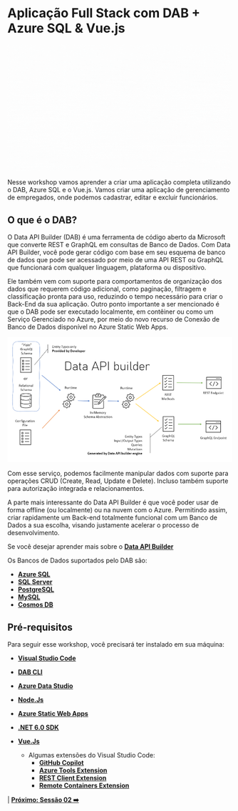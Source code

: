 # Aplicação Full Stack com DAB + Azure SQL & Vue.js

![dab](./../../workshop-images/dab-workshops.gif)

Nesse workshop vamos aprender a criar uma aplicação completa utilizando o DAB, Azure SQL e o Vue.js. Vamos criar uma aplicação de gerenciamento de empregados, onde podemos cadastrar, editar e excluir funcionários.

## O que é o DAB?

O Data API Builder (DAB) é uma ferramenta de código aberto da Microsoft que converte REST e GraphQL em consultas de Banco de Dados. Com Data API Builder, você pode gerar código com base em seu esquema de banco de dados que pode ser acessado por meio de uma API REST ou GraphQL que funcionará com qualquer linguagem, plataforma ou dispositivo. 

Ele também vem com suporte para comportamentos de organização dos dados que requerem código adicional, como paginação, filtragem e classificação pronta para uso, reduzindo o tempo necessário para criar o Back-End da sua aplicação. Outro ponto importante a ser mencionado é que o DAB pode ser executado localmente, em contêiner ou como um Serviço Gerenciado no Azure, por meio do novo recurso de Conexão de Banco de Dados disponível no Azure Static Web Apps.

![image-01](./../../workshop-images/dab-workflow.png)

Com esse serviço, podemos facilmente manipular dados com suporte para operações CRUD (Create, Read, Update e Delete). Incluso também suporte para autorização integrada e relacionamentos. 

A parte mais interessante do Data API Builder é que você poder usar de forma offline (ou localmente) ou na nuvem com o Azure. Permitindo assim, criar rapidamente um Back-end totalmente funcional com um Banco de Dados a sua escolha, visando justamente acelerar o processo de desenvolvimento.

Se você desejar aprender mais sobre o **[Data API Builder](https://learn.microsoft.com/azure/data-api-builder/overview-to-data-api-builder?WT.mc_id=javascript-75515-gllemos)**

Os Bancos de Dados suportados pelo DAB são:

- **[Azure SQL](https://azure.microsoft.com/products/azure-sql/?WT.mc_id=javascript-75515-gllemos)** 
- **[SQL Server](https://www.microsoft.com/sql-server/sql-server-downloads?WT.mc_id=javascript-75515-gllemos)**
- **[PostgreSQL](https://www.postgresql.org/)** 
- **[MySQL](https://www.mysql.com/)**
- **[Cosmos DB](https://azure.microsoft.com/products/cosmos-db/?WT.mc_id=javascript-75515-gllemos)**

## Pré-requisitos

Para seguir esse workshop, você precisará ter instalado em sua máquina:

- **[Visual Studio Code](https://code.visualstudio.com/?WT.mc_id=javascript-75515-gllemos)**
- **[DAB CLI](https://github.com/Azure/data-api-builder)**
- **[Azure Data Studio](https://docs.microsoft.com/sql/azure-data-studio/download?WT.mc_id=javascript-75515-gllemos)**
- **[Node.Js](https://nodejs.org/en/)**
- **[Azure Static Web Apps](https://azure.microsoft.com/services/app-service/static/?WT.mc_id=javascript-75515-gllemos)** 
- **[.NET 6.0 SDK](https://learn.microsoft.com/azure/azure-functions/?WT.mc_id=javascript-75515-gllemos)** 

- **[Vue.Js](https://vuejs.org/)** 
  - Algumas extensões do Visual Studio Code:
    - **[GitHub Copilot](https://marketplace.visualstudio.com/items?itemName=GitHub.copilot&WT.mc_id=javascript-75515-gllemos)**
    - **[Azure Tools Extension](https://marketplace.visualstudio.com/items?itemName=ms-vscode.vscode-node-azure-pack&WT.mc_id=javascript-75515-gllemos)**
    - **[REST Client Extension](https://marketplace.visualstudio.com/items?itemName=humao.rest-client&WT.mc_id=javascript-75515-gllemos)**
    - **[Remote Containers Extension](https://marketplace.visualstudio.com/items?itemName=ms-vscode-remote.remote-containers&WT.mc_id=javascript-75515-gllemos)**
    

| **[Próximo: Sessão 02 ➡️](./02-session.md)**




